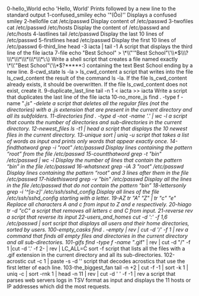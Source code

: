 0-hello_World
echo 'Hello, World'
Prints followed by a new line to the standard output
1-confused_smiley
echo '"(Ôo)'\'
Displays a confused smiley
2-hellofile
cat /etc/passwd
Display content of /etc/passwd
3-twofiles
cat /etc/passwd /etc/hosts
Display the content of /etc/passwd and /etc/hosts
4-lastlines
tail /etc/passwd
Display the last 10 lines of /etc/passwd
5-firstlines
head /etc/passwd
Display the first 10 lines of /etc/passwd
6-third_line
head -3 iacta | tail -1
A script that displays the third line of the file iacta
7-file
echo "Best School" > \\\*\\\\"'\"Best School\"\\'\\\\\*$\\\?\\\*\\\*\\\*\\\*\\\*\:\)
Write a shell script that creates a file named exactly \*\\'"Best School"\'\\*$\?\*\*\*\*\*:) containing the text Best School ending by a new line.
8-cwd_state
ls -la > ls_cwd_content
a script that writes into the file ls_cwd_content the result of the command ls -la. If the file ls_cwd_content already exists, it should be overwritten. If the file ls_cwd_content does not exist, create it.
9-duplicate_last_line
tail -n 1 < iacta >> iacta
Write a script that duplicates the last line of the file iacta
10-no_more_js
find . -type f -name "*.js" -delete
 a script that deletes all the regular files (not the directories) with a .js extension that are present in the current directory and all its subfolders.
11-directories
find . -type d -not -name '.' | wc -l
 a script that counts the number of directories and sub-directories in the current directory.
12-newest_files
ls -t1 | head
 a script that displays the 10 newest files in the current directory.
13-unique
sort | uniq -u
 script that takes a list of words as input and prints only words that appear exactly once.
14-findthatword
grep -i "root" /etc/passwd
Display lines containing the pattern “root” from the file /etc/passwd
15-countthatword
grep -t "bin" /etc/passwd | wc -l
Display the number of lines that contain the pattern “bin” in the file /etc/passwd
16-whatsnext
grep -iA 3 "root" /etc/passwd
Display lines containing the pattern “root” and 3 lines after them in the file /etc/passwd
17-hidethisword
grep -v "bin" /etc/passwd
Display all the lines in the file /etc/passwd that do not contain the pattern “bin”
18-lettersonly
grep -i '^[a-z]' /etc/ssh/sshd_config
Display all lines of the file /etc/ssh/sshd_config starting with a letter.
19-AZ
tr "A" "Z" | tr "c" "e"
Replace all characters A and c from input to Z and e respectively.
20-hiago
tr -d "cC"
 a script that removes all letters c and C from input.
21-reverse
rev
 a script that reverse its input
22-users_and_homes
cut -d ':' -f 1,6 /etc/passwd | sort
script that displays all users and their home directories, sorted by users.
100-empty_casks
find . -empty | rev | cut -d '/' -f 1 | rev
a command that finds all empty files and directories in the current directory and all sub-directories.
101-gifs
find -type f -name "*.gif" | rev | cut -d "/" -f 1 |cut -d '.' -f 2- | rev | LC_ALL=C sort -f
 script that lists all the files with a .gif extension in the current directory and all its sub-directories.
102-acrostic
cut -c 1 | paste -s -d ''
 script that decodes acrostics that use the first letter of each line.
103-the_biggest_fan
tail -n +2 | cut -f -1 | sort -k 1 | uniq -c | sort -rnk 1 | head -n 11 | rev | cut -d ' ' -f -1 | rev
 a script that parses web servers logs in TSV format as input and displays the 11 hosts or IP addresses which did the most requests.
